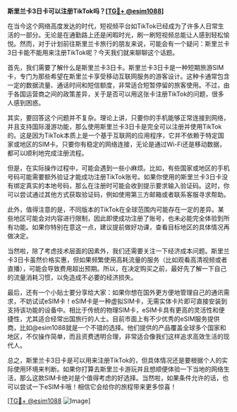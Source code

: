 **斯里兰卡3日卡可以注册TikTok吗？[[TG💪+ @esim1088](https://t.me/s/esim1088)]**

在当今这个网络高度发达的时代，短视频平台如TikTok已经成为了许多人日常生活的一部分。无论是在通勤路上还是闲暇时光，刷一刷短视频总能让人感到轻松愉悦。然而，对于计划前往斯里兰卡旅行的朋友来说，可能会有一个疑问：斯里兰卡3日卡能不能用来注册TikTok呢？今天我们就来聊聊这个话题。

首先，我们需要了解什么是斯里兰卡3日卡。斯里兰卡3日卡是一种短期旅游SIM卡，专门为那些希望在斯里兰卡享受移动互联网服务的游客设计。这种卡通常包含一定的数据流量、通话时间和短信额度，非常适合短暂停留的旅客使用。不过，由于各国运营商之间的政策差异，关于是否可以用这张卡注册TikTok的问题，很多人感到困惑。

其实，要回答这个问题并不复杂。理论上讲，只要你的手机能够正常连接到网络，并且支持国际漫游功能，那么使用斯里兰卡3日卡是完全可以注册并使用TikTok的。这是因为TikTok本质上是一个基于互联网的应用程序，它并不依赖于特定国家或地区的SIM卡。只要你有稳定的网络连接，无论是通过Wi-Fi还是移动数据，都可以顺利地完成注册流程。

但是，在实际操作过程中，可能会遇到一些小麻烦。比如，有些国家或地区的手机号码可能需要额外验证才能成功注册TikTok账号。如果你使用的斯里兰卡3日卡没有绑定真实的本地号码，那么在注册时可能会收到提示要求输入验证码。这时，你可以尝试通过其他方式获取验证码，例如使用第三方邮箱或者联系客服寻求帮助。

此外，值得注意的是，不同版本的TikTok在全球范围内可能存在一定的差异。某些地区可能会对内容进行限制，因此即使成功注册了账号，也未必能完全体验到所有功能。如果你特别在意这一点，建议提前做好功课，查看目标地区的具体情况再做决定。

当然啦，除了考虑技术层面的因素外，我们还需要关注一下经济成本问题。斯里兰卡3日卡虽然价格实惠，但如果频繁使用高耗流量的服务（比如观看高清视频或者直播），可能会导致费用超出预期。所以，在决定购买之前，最好先了解一下自己的流量消耗习惯，以免造成不必要的经济损失。

最后，还有一个小贴士要分享给大家：如果你想在国外更方便地管理自己的通讯需求，不妨试试eSIM卡！eSIM卡是一种虚拟SIM卡，无需实体卡片即可直接安装到支持该功能的设备中。相比于传统的物理SIM卡，eSIM卡具有更高的灵活性和便捷性，尤其适合经常出国旅行的人士。目前市面上有不少优秀的eSIM服务提供商，比如@esim1088就是一个不错的选择。他们提供的产品覆盖全球多个国家和地区，不仅操作简单，而且资费透明合理，非常适合像我们这样追求高效生活的现代人。

总之，斯里兰卡3日卡是可以用来注册TikTok的，但具体情况还是要根据个人的实际使用环境来判断。如果你打算去斯里兰卡游玩并且想顺便体验一下当地的网络生活，那么这款SIM卡绝对是个值得考虑的好选择。当然啦，如果条件允许的话，也可以尝试一下eSIM卡哦！相信它会给你的旅程带来更多惊喜！

[[TG💪+ @esim1088](https://t.me/s/esim1088) ![Image](https://i.postimg.cc/4NQfJmqS/Snipaste-2025-05-13-00-14-12.png)]